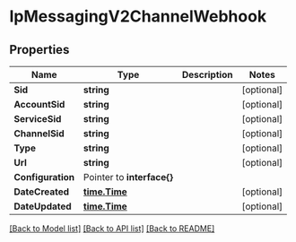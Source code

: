 # IpMessagingV2ChannelWebhook

## Properties

Name | Type | Description | Notes
------------ | ------------- | ------------- | -------------
**Sid** | **string** |  |[optional] 
**AccountSid** | **string** |  |[optional] 
**ServiceSid** | **string** |  |[optional] 
**ChannelSid** | **string** |  |[optional] 
**Type** | **string** |  |[optional] 
**Url** | **string** |  |[optional] 
**Configuration** | Pointer to **interface{}** |  |
**DateCreated** | [**time.Time**](time.Time.md) |  |[optional] 
**DateUpdated** | [**time.Time**](time.Time.md) |  |[optional] 

[[Back to Model list]](../README.md#documentation-for-models) [[Back to API list]](../README.md#documentation-for-api-endpoints) [[Back to README]](../README.md)


